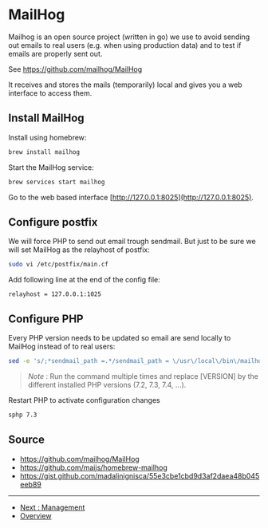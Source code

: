 # MailHog

Mailhog is an open source project (written in go) we use to avoid sending 
out emails to real users (e.g. when using production data) and to test if 
emails are properly sent out.

See https://github.com/mailhog/MailHog

It receives and stores the mails (temporarily) local and gives you a web 
interface to access them.


## Install MailHog

Install using homebrew:

```bash
brew install mailhog
```

Start the MailHog service:

```bash
brew services start mailhog
```

Go to the web based interface [http://127.0.0.1:8025](http://127.0.0.1:8025).

## Configure postfix

We will force PHP to send out email trough sendmail. But just to be sure we 
will set MailHog as the relayhost of postfix:

```bash
sudo vi /etc/postfix/main.cf
```

Add following line at the end of the config file:

```text
relayhost = 127.0.0.1:1025
```

## Configure PHP

Every PHP version needs to be updated so email are send locally to MailHog 
instead of to real users:

```bash
sed -e 's/;*sendmail_path =.*/sendmail_path = \/usr\/local\/bin\/mailhog sendmail test@test/' -i.bak $(brew --prefix)/etc/php/[VERSION]/php.ini
```

> *Note* : Run the command multiple times and replace [VERSION] by the different
> installed PHP versions (7.2, 7.3, 7.4, ...).

Restart PHP to activate configuration changes

```bash
sphp 7.3
```

## Source 

* https://github.com/mailhog/MailHog
* https://github.com/maijs/homebrew-mailhog
* https://gist.github.com/madalinignisca/55e3cbe1cbd9d3af2daea48b045eeb89

---

* [Next : Management](./Management.md)
* [Overview](../README.md)

